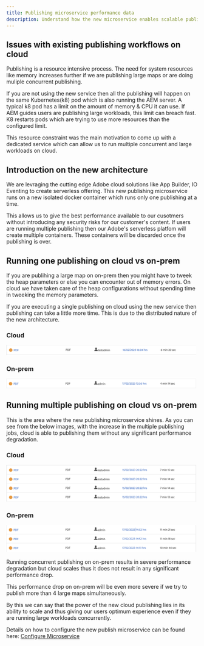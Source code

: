 ```yaml
---
title: Publishing microservice performance data
description: Understand how the new microservice enables scalable publishing on AEMaaCS.
---
```


## Issues with existing publishing workflows on cloud
Publishing is a resource intensive process. The need for system resources like memory increases further if we are publishing large maps or are doing muliple concurrent publishing.


If you are not using the new service then all the publishing will happen on the same Kubernetes(k8) pod which is also running the AEM server. A typical k8 pod has a limit on the amount of memory & CPU it can use. If AEM guides users are publishing large workloads, this limit can breach fast. K8 restarts pods which are trying to use more resources than the configured limit. 

This resource constraint was the main motivation to come up with a dedicated service which can allow us to run multiple concurrent and large workloads on cloud.

## Introduction on the new architecture
We are levraging the cutting edge Adobe cloud solutions like App Builder, IO Eventing to create serverless offering. This new publishing microservice runs on a new isolated docker container which runs only one publishing at a time. 

This allows us to give the best performance available to our cusotmers without introducing any security risks for our customer's content. If users are running multiple publishing then our Adobe's serverless platfom will create multiple containers. These containers will be discarded once the publishing is over.


## Running one publishing on cloud vs on-prem
If you are publihing a large map on on-prem then you might have to tweek the heap parameters or else you can encounter out of memory errors. On cloud we have taken care of the heap configurations without spending time in tweeking the memory parameters.

If you are executing a single publishing on cloud using the new service then publishing can take a little more time. This is due to the distributed nature of the new architecture. 

### Cloud
<img src="assets/cloud_single_publish.png" alt="projects tab" width=500>

### On-prem
<img src="assets/onprem_single_publish.png" alt="projects tab" width=500>


## Running multiple publishing on cloud vs on-prem
This is the area where the new publishing microservice shines. As you can see from the below images, with the increase in the multiple publishing jobs, cloud is able to publishing them without any significant performance degradation.

### Cloud
<img src="assets/cloud_bulk_publish.png" alt="projects tab" width=500>

### On-prem
<img src="assets/onprem_bulk_publish.png" alt="projects tab" width=500>

Running concurrent publishing on on-prem results in severe performance degradation but cloud scales thus it does not result in any significant performance drop.

This performance drop on on-prem will be even more severe if we try to publish more than 4 large maps simultaneously.

By this we can say that the power of the new cloud publishing lies in its ability to scale and thus giving our users optimum experience even if they are running large workloads concurrently.

Details on how to configure the new publish microservice can be found here: [Configure Microservice](/configure-microservices)